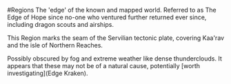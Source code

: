 #Regions 
The 'edge' of the known and mapped world. Referred to as The Edge of Hope since no-one who ventured further returned ever since, including dragon scouts and airships. 

This Region marks the seam of the Servilian tectonic plate, covering Kaa'rav and the isle of Northern Reaches. 

Possibly obscured by fog and extreme weather like dense thunderclouds. It appears that these may not be of a natural cause, potentially [worth investigating](Edge Kraken).
